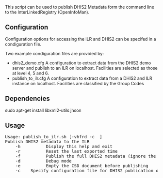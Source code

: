 This script can be used to publish DHIS2 Metadata form the command line to the InterLinkedRegistry (OpenInfoMan).

Configuration
-------------
Configuration options for accessing the ILR and DHIS2 can be specifed in a condiguration file.  

Two example condiguration files are provided by:
* dhis2_demo.cfg  A configuration to extract data from the DHIS2 demo server and publish to an ILR on localhost.  Facilities are selected as those at level 4, 5 and 6.
* publish_to_ilr.cfg A configuration to extract data from a DHIS2 and ILR instance on localhost.  Facilities are classified by the Group Codes 


Dependencies
------------
sudo apt-get install libxml2-utils jhson

Usage
-----
<pre>
Usage: publish_to_ilr.sh [-vhfrd -c <FILE> ]
Publish DHIS2 metadata to the ILR
    -h          Display this help and exit
    -r          Reset the last exported time
    -f          Publish the full DHIS2 metadata (ignore the last exported time)
    -d          Debug mode
    -e          Empty the CSD document before publishing
    -c <FILE>   Specify configuration file for DHIS2 publication options.  Defaults to publish_to_ilr.cfg

</pre>
